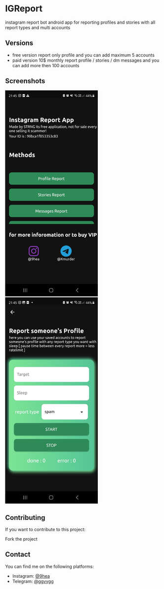 # IGReport
instagram report bot android app for reporting profiles and stories with all report types and multi accounts

## Versions 
- free version report only profile and you can add maximum 5 accounts
- paid version 10$ monthly report profile / stories / dm messages and you can add more then 100 accounts

## Screenshots
<img src="/Screenshot_20230805_214523.jpg" alt="Image" width="300">
<img src="/Screenshot_20230805_214533.jpg" alt="Image" width="300">

## Contributing
If you want to contribute to this project:

Fork the project
## Contact
You can find me on the following platforms:

- Instagram: [@9hea](https://www.instagram.com/9hea)
- Telegram: [@ggvvgg](https://www.t.me/xmurder)

